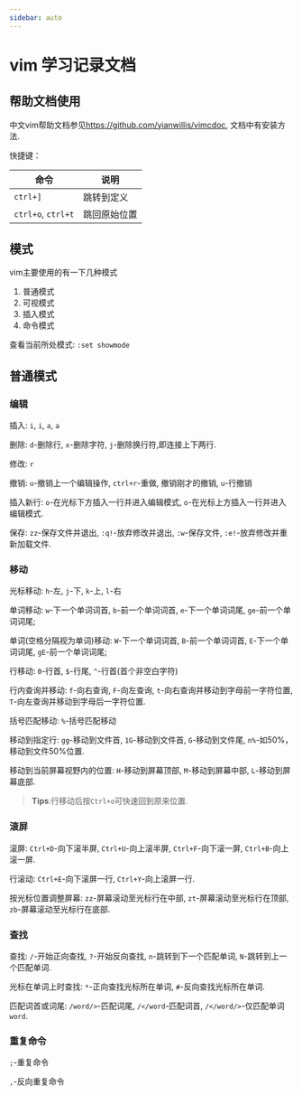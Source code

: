 ```yaml
---
sidebar: auto
---
```

# vim 学习记录文档

## 帮助文档使用

中文vim帮助文档参见<https://github.com/yianwillis/vimcdoc>, 文档中有安装方法.

快捷键：

| 命令 | 说明 |
| --- | --- |
| `ctrl+]` | 跳转到定义 |
| `ctrl+o`, `ctrl+t` | 跳回原始位置 |

## 模式

vim主要使用的有一下几种模式

1. 普通模式
2. 可视模式
3. 插入模式
4. 命令模式

查看当前所处模式: `:set showmode`

## 普通模式

### 编辑

插入: `i`, `i`, `a`, `a`

删除: `d`-删除行, `x`-删除字符, `j`-删除换行符,即连接上下两行.

修改: `r`

撤销: `u`-撤销上一个编辑操作, `ctrl+r`-重做, 撤销刚才的撤销, `u`-行撤销

插入新行: `o`-在光标下方插入一行并进入编辑模式, `o`-在光标上方插入一行并进入编辑模式.

保存: `zz`-保存文件并退出, `:q!`-放弃修改并退出, `:w`-保存文件, `:e!`-放弃修改并重新加载文件.

### 移动

光标移动: `h`-左, `j`-下, `k`-上, `l`-右

单词移动: `w`-下一个单词词首, `b`-前一个单词词首, `e`-下一个单词词尾, `ge`-前一个单词词尾;

单词(空格分隔视为单词)移动: `W`-下一个单词词首, `B`-前一个单词词首, `E`-下一个单词词尾, `gE`-前一个单词词尾;

行移动: `0`-行首, `$`-行尾, `^`-行首(首个非空白字符)

行内查询并移动: `f`-向右查询, `F`-向左查询, `t`-向右查询并移动到字母前一字符位置, `T`-向左查询并移动到字母后一字符位置.

括号匹配移动: `%`-括号匹配移动

移动到指定行: `gg`-移动到文件首, `1G`-移动到文件首, `G`-移动到文件尾, `n%`-如50%，移动到文件50%位置.

移动到当前屏幕视野内的位置: `H`-移动到屏幕顶部, `M`-移动到屏幕中部, `L`-移动到屏幕底部.

> **Tips**:行移动后按`Ctrl+o`可快速回到原来位置.

### 滚屏

滚屏: `Ctrl+D`-向下滚半屏, `Ctrl+U`-向上滚半屏, `Ctrl+F`-向下滚一屏, `Ctrl+B`-向上滚一屏.

行滚动: `Ctrl+E`-向下滚屏一行, `Ctrl+Y`-向上滚屏一行.

按光标位置调整屏幕: `zz`-屏幕滚动至光标行在中部, `zt`-屏幕滚动至光标行在顶部, `zb`-屏幕滚动至光标行在底部.

### 查找

查找: `/`-开始正向查找, `?`-开始反向查找, `n`-跳转到下一个匹配单词, `N`-跳转到上一个匹配单词.

光标在单词上时查找: `*`-正向查找光标所在单词, `#`-反向查找光标所在单词.

匹配词首或词尾: `/word/>`-匹配词尾, `/</word`-匹配词首, `/</word/>`-仅匹配单词`word`.

### 重复命令

`;`-重复命令

`,`-反向重复命令
